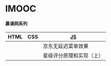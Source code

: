 # IMOOC
#### 慕课网系列
|HTML|CSS|[JS](https://github.com/1023byte/Learning-Web/tree/master/IMOOC/JS)|
|----|----|----|
|||京东无延迟菜单效果|
|||星级评分原理和实现（上）|

